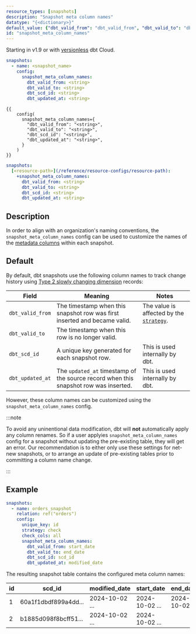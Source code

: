 ```yaml
---
resource_types: [snapshots]
description: "Snapshot meta column names"
datatype: "{<dictionary>}"
default_value: {"dbt_valid_from": "dbt_valid_from", "dbt_valid_to": "dbt_valid_to", "dbt_scd_id": "dbt_scd_id", "dbt_updated_at": "dbt_updated_at"}
id: "snapshot_meta_column_names"
---
```


Starting in v1.9 or with [versionless](/docs/dbt-versions/upgrade-dbt-version-in-cloud#versionless) dbt Cloud.

<File name='snapshots/schema.yml'>

```yaml
snapshots:
  - name: <snapshot_name>
    config:
      snapshot_meta_column_names:
        dbt_valid_from: <string>
        dbt_valid_to: <string>
        dbt_scd_id: <string>
        dbt_updated_at: <string>

```

</File>

<File name='snapshots/<filename>.sql'>

```jinja2
{{
    config(
      snapshot_meta_column_names={
        "dbt_valid_from": "<string>",
        "dbt_valid_to": "<string>",
        "dbt_scd_id": "<string>",
        "dbt_updated_at": "<string>",
      }
    )
}}

```

</File>

<File name='dbt_project.yml'>

```yml
snapshots:
  [<resource-path>](/reference/resource-configs/resource-path):
    +snapshot_meta_column_names:
      dbt_valid_from: <string>
      dbt_valid_to: <string>
      dbt_scd_id: <string>
      dbt_updated_at: <string>

```

</File>

## Description

In order to align with an organization's naming conventions, the `snapshot_meta_column_names` config can be used to customize the names of the [metadata columns](/docs/build/snapshots#snapshot-meta-fields) within each snapshot.

## Default

By default, dbt snapshots use the following column names to track change history using [Type 2 slowly changing dimension](https://en.wikipedia.org/wiki/Slowly_changing_dimension#Type_2:_add_new_row) records:

| Field          | Meaning | Notes |
| -------------- | ------- | ----- |
| `dbt_valid_from` | The timestamp when this snapshot row was first inserted and became valid. | The value is affected by the [`strategy`](/reference/resource-configs/strategy). |
| `dbt_valid_to`   | The timestamp when this row is no longer valid. |  |
| `dbt_scd_id`     | A unique key generated for each snapshot row. | This is used internally by dbt. |
| `dbt_updated_at` | The `updated_at` timestamp of the source record when this snapshot row was inserted. | This is used internally by dbt. |

However, these column names can be customized using the `snapshot_meta_column_names` config.

:::note

To avoid any uninentional data modification, dbt will **not** automatically apply any column renames. So if a user applyies `snapshot_meta_column_names` config for a snapshot without updating the pre-existing table, they will get an error. Our recommendation is to either only use these settings for net-new snapshots, or to arrange an update of pre-existing tables prior to committing a column name change.

:::

## Example

<File name='snapshots/schema.yml'>

```yaml
snapshots:
  - name: orders_snapshot
    relation: ref("orders")
    config:
      unique_key: id
      strategy: check
      check_cols: all
      snapshot_meta_column_names:
        dbt_valid_from: start_date
        dbt_valid_to: end_date
        dbt_scd_id: scd_id
        dbt_updated_at: modified_date
```

</File>

The resulting snapshot table contains the configured meta column names:

| id | scd_id               |        modified_date |           start_date |             end_date |
| -- | -------------------- | -------------------- | -------------------- | -------------------- |
|  1 | 60a1f1dbdf899a4dd... | 2024-10-02 ...       | 2024-10-02 ...       | 2024-10-02 ...       |
|  2 | b1885d098f8bcff51... | 2024-10-02 ...       | 2024-10-02 ...       |                      |
